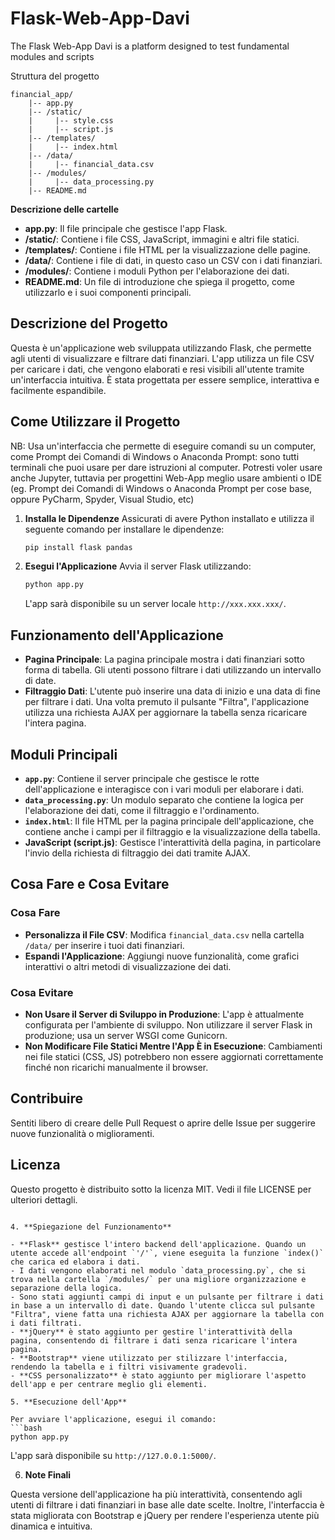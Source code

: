 # Flask-Web-App-Davi
The Flask Web-App Davi is a platform designed to test fundamental modules and scripts

Struttura del progetto 

```
financial_app/
    |-- app.py
    |-- /static/
    |     |-- style.css
    |     |-- script.js
    |-- /templates/
    |     |-- index.html
    |-- /data/
    |     |-- financial_data.csv
    |-- /modules/
    |     |-- data_processing.py
    |-- README.md
```

**Descrizione delle cartelle**

- **app.py**: Il file principale che gestisce l'app Flask.
- **/static/**: Contiene i file CSS, JavaScript, immagini e altri file statici.
- **/templates/**: Contiene i file HTML per la visualizzazione delle pagine.
- **/data/**: Contiene i file di dati, in questo caso un CSV con i dati finanziari.
- **/modules/**: Contiene i moduli Python per l'elaborazione dei dati.
- **README.md**: Un file di introduzione che spiega il progetto, come utilizzarlo e i suoi componenti principali.

## Descrizione del Progetto

Questa è un'applicazione web sviluppata utilizzando Flask, che permette agli utenti di visualizzare e filtrare dati finanziari. L'app utilizza un file CSV per caricare i dati, che vengono elaborati e resi visibili all'utente tramite un'interfaccia intuitiva. È stata progettata per essere semplice, interattiva e facilmente espandibile.


## Come Utilizzare il Progetto

NB: Usa un'interfaccia che permette di eseguire comandi su un computer, come Prompt dei Comandi di Windows o Anaconda Prompt: sono tutti terminali che puoi usare per dare istruzioni al computer. Potresti voler usare anche Jupyter, tuttavia per progettini Web-App meglio usare ambienti o IDE (eg. Prompt dei Comandi di Windows o Anaconda Prompt per cose base, oppure PyCharm, Spyder, Visual Studio, etc)


1. **Installa le Dipendenze**
   Assicurati di avere Python installato e utilizza il seguente comando per installare le dipendenze:
   ```bash
   pip install flask pandas
   ```

2. **Esegui l'Applicazione**
   Avvia il server Flask utilizzando:
   ```bash
   python app.py
   ```
   L'app sarà disponibile su un server locale `http://xxx.xxx.xxx/`.

## Funzionamento dell'Applicazione

- **Pagina Principale**: La pagina principale mostra i dati finanziari sotto forma di tabella. Gli utenti possono filtrare i dati utilizzando un intervallo di date.
- **Filtraggio Dati**: L'utente può inserire una data di inizio e una data di fine per filtrare i dati. Una volta premuto il pulsante "Filtra", l'applicazione utilizza una richiesta AJAX per aggiornare la tabella senza ricaricare l'intera pagina.

## Moduli Principali

- **`app.py`**: Contiene il server principale che gestisce le rotte dell'applicazione e interagisce con i vari moduli per elaborare i dati.
- **`data_processing.py`**: Un modulo separato che contiene la logica per l'elaborazione dei dati, come il filtraggio e l'ordinamento.
- **`index.html`**: Il file HTML per la pagina principale dell'applicazione, che contiene anche i campi per il filtraggio e la visualizzazione della tabella.
- **JavaScript (script.js)**: Gestisce l'interattività della pagina, in particolare l'invio della richiesta di filtraggio dei dati tramite AJAX.

## Cosa Fare e Cosa Evitare

### Cosa Fare
- **Personalizza il File CSV**: Modifica `financial_data.csv` nella cartella `/data/` per inserire i tuoi dati finanziari.
- **Espandi l'Applicazione**: Aggiungi nuove funzionalità, come grafici interattivi o altri metodi di visualizzazione dei dati.

### Cosa Evitare
- **Non Usare il Server di Sviluppo in Produzione**: L'app è attualmente configurata per l'ambiente di sviluppo. Non utilizzare il server Flask in produzione; usa un server WSGI come Gunicorn.
- **Non Modificare File Statici Mentre l'App È in Esecuzione**: Cambiamenti nei file statici (CSS, JS) potrebbero non essere aggiornati correttamente finché non ricarichi manualmente il browser.

## Contribuire
Sentiti libero di creare delle Pull Request o aprire delle Issue per suggerire nuove funzionalità o miglioramenti.

## Licenza
Questo progetto è distribuito sotto la licenza MIT. Vedi il file LICENSE per ulteriori dettagli.
```

4. **Spiegazione del Funzionamento**

- **Flask** gestisce l'intero backend dell'applicazione. Quando un utente accede all'endpoint `'/'`, viene eseguita la funzione `index()` che carica ed elabora i dati.
- I dati vengono elaborati nel modulo `data_processing.py`, che si trova nella cartella `/modules/` per una migliore organizzazione e separazione della logica.
- Sono stati aggiunti campi di input e un pulsante per filtrare i dati in base a un intervallo di date. Quando l'utente clicca sul pulsante "Filtra", viene fatta una richiesta AJAX per aggiornare la tabella con i dati filtrati.
- **jQuery** è stato aggiunto per gestire l'interattività della pagina, consentendo di filtrare i dati senza ricaricare l'intera pagina.
- **Bootstrap** viene utilizzato per stilizzare l'interfaccia, rendendo la tabella e i filtri visivamente gradevoli.
- **CSS personalizzato** è stato aggiunto per migliorare l'aspetto dell'app e per centrare meglio gli elementi.

5. **Esecuzione dell'App**

Per avviare l'applicazione, esegui il comando:
```bash
python app.py
```
L'app sarà disponibile su `http://127.0.0.1:5000/`.

6. **Note Finali**

Questa versione dell'applicazione ha più interattività, consentendo agli utenti di filtrare i dati finanziari in base alle date scelte. Inoltre, l'interfaccia è stata migliorata con Bootstrap e jQuery per rendere l'esperienza utente più dinamica e intuitiva.
